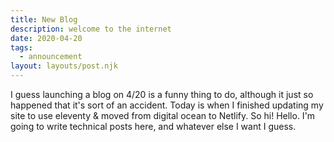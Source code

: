 ```yaml
---
title: New Blog
description: welcome to the internet
date: 2020-04-20
tags:
  - announcement
layout: layouts/post.njk
---
```

I guess launching a blog on 4/20 is a funny thing to do, although it just so happened that it's sort of an accident. Today is when I finished updating my site to use eleventy & moved from digital ocean to Netlify. So hi! Hello. I'm going to write technical posts here, and whatever else I want I guess. 
